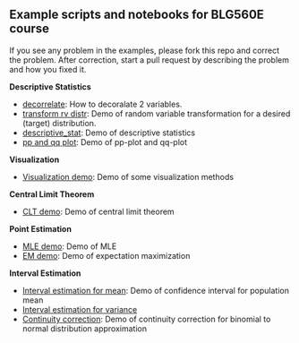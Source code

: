 ## Example scripts and notebooks for BLG560E course

If you see any problem in the examples, please fork this repo and correct the problem. After correction, start a pull request by describing the problem and how you fixed it.

**Descriptive Statistics**

- [decorrelate](descriptive_statistics/decorrelation.ipynb): How to decoralate 2 variables.
- [transform rv distr](descriptive_statistics/rv_transform.ipynb): Demo of random variable transformation for a desired (target) distribution.
- [descriptive_stat](descriptive_statistics/descriptive_stat.ipynb): Demo of descriptive statistics
- [pp and qq plot](descriptive_statistics/pp_qq_plot.ipynb): Demo of pp-plot and qq-plot

**Visualization**

- [Visualization demo](visualization/visualization_demo.ipynb): Demo of some visualization methods

**Central Limit Theorem**

- [CLT demo](central_limit_theorem/clt_demo.ipynb): Demo of central limit theorem

**Point Estimation**

- [MLE demo](point_estimation/mle_estimation.ipynb): Demo of MLE
- [EM demo](point_estimation/em_coin.ipynb): Demo of expectation maximization

**Interval Estimation**

- [Interval estimation for mean](interval_estimation/mean_interval_estimation.ipynb): Demo of confidence interval for population mean
- [Interval estimation for variance](interval_estimation/variance_interval_estimation.ipynb)
- [Continuity correction](interval_estimation/continuity_correction.ipynb): Demo of continuity correction for binomial to normal distribution approximation
